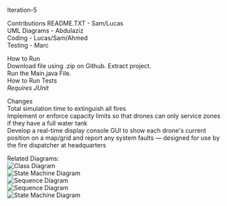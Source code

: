 Iteration-5

Contributions
README.TXT - Sam/Lucas <br/>
UML Diagrams - Abdulaziz <br/>
Coding - Lucas/Sam/Ahmed <br/>
Testing - Marc <br/>

How to Run <br/>
Download file using .zip on Github. Extract project. <br/>
Run the Main.java File.
<br/>
How to Run Tests <br/>
*Requires JUnit* <br/>


Changes <br/>
Total simulation time to extinguish all fires <br/>
Implement or enforce capacity limits so that drones can only service zones if they have a full water tank <br/>
Develop a real-time display console GUI to show each drone's current position on a map/grid and report any system faults — designed for use by the fire dispatcher at headquarters <br/>

Related Diagrams:  
![Class Diagram](Iteration5_Class_Diagram.png)  
![State Machine Diagram](Iteration5_Drone_State_Machine.png)  
![Sequence Diagram](Iteration5_Fault_Handling_Task_Sequence_Diagram.png)  
![Sequence Diagram](Iteration5_Normal_Task_Sequence_Diagram.png)  
![State Machine Diagram](Iteration5_Scheduler_State_Machine.png)
